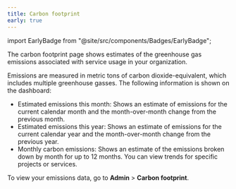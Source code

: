 ```yaml
---
title: Carbon footprint
early: true
---
```


import EarlyBadge from "@site/src/components/Badges/EarlyBadge";

The carbon footprint page shows estimates of the greenhouse gas emissions associated with service usage in your organization.

Emissions are measured in metric tons of carbon dioxide-equivalent, which includes
multiple greenhouse gasses. The following information is shown on the dashboard:

- Estimated emissions this month: Shows an estimate of emissions for the current calendar month and the month-over-month change from the previous month.
- Estimated emissions this year: Shows an estimate of emissions for the current calendar year and the month-over-month change from the previous year.
- Monthly carbon emissions: Shows an estimate of the emissions broken down by month for up to 12 months. You can view trends for specific projects or services.

To view your emissions data, go to **Admin** > **Carbon footprint**.
